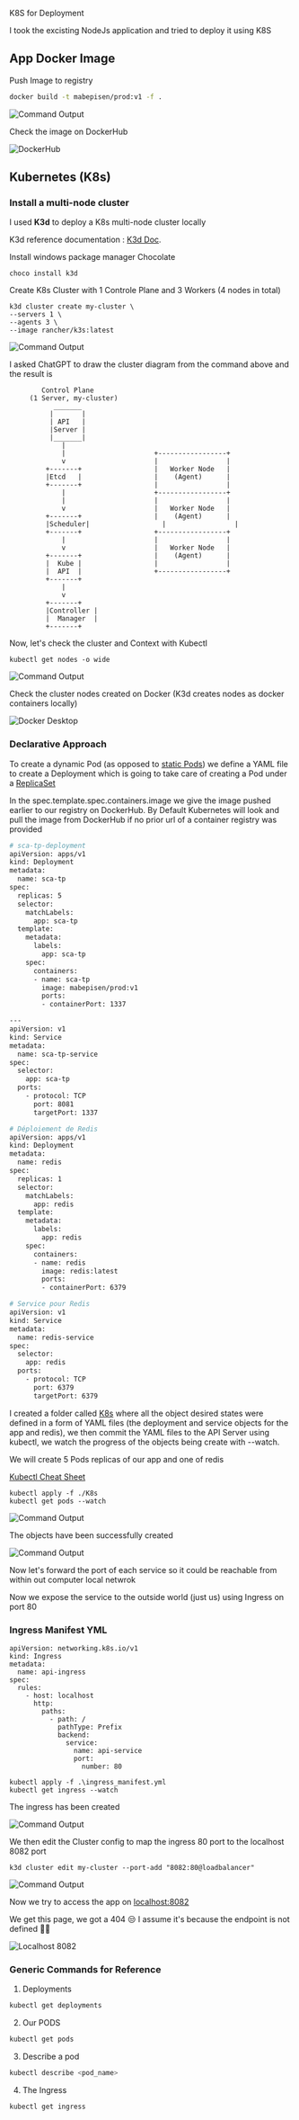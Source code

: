 K8S for Deployment

I took the excisting NodeJs application and tried to deploy it using K8S 

## App Docker Image
Push Image to registry

```bash
docker build -t mabepisen/prod:v1 -f .
```
![Command Output](./images/Build%20And%20Push%20Image.png "docker build command output")

Check the image on DockerHub

![DockerHub](./images/Docker%20Image%20Hub.png "docker hub")

## Kubernetes (K8s)
### Install a multi-node cluster
I used **K3d** to deploy a K8s multi-node cluster locally

K3d reference documentation : [K3d Doc](https://k3d.io/v5.3.0/usage/commands/k3d_cluster_create/).


Install windows package manager Chocolate

```
choco install k3d
```

Create K8s Cluster with 1 Controle Plane and 3 Workers (4 nodes in total)

```
k3d cluster create my-cluster \
--servers 1 \
--agents 3 \
--image rancher/k3s:latest
```

![Command Output](./images/K3d%20Create%20Cluster.png "k3d cluster command output")

I asked ChatGPT to draw the cluster diagram from the command above and the result is

```
        Control Plane
     (1 Server, my-cluster)
           _______
          |       |
          | API   |
          |Server |
          |_______|
             |
             |                      +-----------------+
             v                      |                 |
         +-------+                  |   Worker Node   |
         |Etcd   |                  |    (Agent)      |
         +-------+                  |                 |
             |                      +-----------------+
             |                      |                 |
             v                      |   Worker Node   |
         +-------+                  |    (Agent)      |
         |Scheduler|                  |                 |
         +-------+                  +-----------------+
             |                      |                 |
             v                      |   Worker Node   |
         +-------+                  |    (Agent)      |
         |  Kube |                  |                 |
         |  API  |                  +-----------------+
         +-------+
             |
             v
         +-------+
         |Controller |
         |  Manager  |
         +-------+

```
Now, let's check the cluster and Context with Kubectl
```
kubectl get nodes -o wide
```

![Command Output](./images/Kubectl%20Get%20Nodes.png "kubectl get nodes command output")

Check the cluster nodes created on Docker (K3d creates nodes as docker containers locally)

![Docker Desktop](./images/Cluster%20Nodes%20Docker.png "kubectl get nodes command output")



### Declarative Approach
To create a dynamic Pod (as opposed to [static Pods](https://kubernetes.io/docs/tasks/configure-pod-container/static-pod/)) we define a YAML file to create a Deployment which is going to take care of creating a Pod under a [ReplicaSet]( https://kubernetes.io/docs/concepts/workloads/controllers/replicaset/)

In the spec.template.spec.containers.image we give the image pushed earlier to our registry on DockerHub. By Default Kubernetes will look and pull the image from DockerHub if no prior url of a container registry was provided

```bash
# sca-tp-deployment
apiVersion: apps/v1
kind: Deployment
metadata:
  name: sca-tp
spec:
  replicas: 5
  selector:
    matchLabels:
      app: sca-tp
  template:
    metadata:
      labels:
        app: sca-tp
    spec:
      containers:
      - name: sca-tp
        image: mabepisen/prod:v1
        ports:
        - containerPort: 1337 

---
apiVersion: v1
kind: Service
metadata:
  name: sca-tp-service
spec:
  selector:
    app: sca-tp
  ports:
    - protocol: TCP
      port: 8081
      targetPort: 1337 

# Déploiement de Redis
apiVersion: apps/v1
kind: Deployment
metadata:
  name: redis
spec:
  replicas: 1
  selector:
    matchLabels:
      app: redis
  template:
    metadata:
      labels:
        app: redis
    spec:
      containers:
      - name: redis
        image: redis:latest
        ports:
        - containerPort: 6379

# Service pour Redis
apiVersion: v1
kind: Service
metadata:
  name: redis-service
spec:
  selector:
    app: redis
  ports:
    - protocol: TCP
      port: 6379
      targetPort: 6379

```
I created a folder called [K8s](https://github.com/aybrl-edu/episen-sca/tree/main/K8s) where all the object desired states were defined in a form of YAML files (the deployment and service objects for the app and redis), we then commit the YAML files to the API Server using kubectl, we watch the progress of the objects being create with --watch.

We will create 5 Pods replicas of our app and one of redis 

[Kubectl Cheat Sheet](https://kubernetes.io/docs/reference/kubectl/cheatsheet/)
```
kubectl apply -f ./K8s 
kubectl get pods --watch
```

![Command Output](./images/Apply%20Manifest.png "kubectl apply command output")

The objects have been successfully created 

![Command Output](./images/Get%20Pods%20Svc.png "kubectl apply command output")


Now let's forward the port of each service so it could be reachable from within out computer local netwrok

Now we expose the service to the outside world (just us) using Ingress on port 80

### Ingress Manifest YML
```
apiVersion: networking.k8s.io/v1
kind: Ingress
metadata:
  name: api-ingress
spec:
  rules:
    - host: localhost
      http:
        paths:
          - path: /
            pathType: Prefix
            backend:
              service:
                name: api-service
                port:
                  number: 80

```

```
kubectl apply -f .\ingress_manifest.yml
kubectl get ingress --watch
```
The ingress has been created

![Command Output](./images/Ingress.png "kubectl apply command output")

We then edit the Cluster config to map the ingress 80 port to the localhost 8082 port

```
k3d cluster edit my-cluster --port-add "8082:80@loadbalancer"
```

![Command Output](./images/Cluster%20Port.png "k3d edit")

Now we try to access the app on [localhost:8082](localhost:8082)

We get this page, we got a 404 😒 I assume it's because the endpoint is not defined 🤷‍♂️


![Localhost 8082](./images/Localhost.png "localhost:8082")



### Generic Commands for Reference
1. Deployments
```bash
kubectl get deployments
```
2. Our PODS
```bash
kubectl get pods
```
3. Describe a pod
```bash
kubectl describe <pod_name>
```
4. The Ingress
```bash
kubectl get ingress
```
